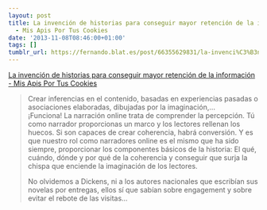 ```yaml
---
layout: post
title: La invención de historias para conseguir mayor retención de la información
  - Mis Apis Por Tus Cookies
date: '2013-11-08T08:46:00+01:00'
tags: []
tumblr_url: https://fernando.blat.es/post/66355629831/la-invenci%C3%B3n-de-historias-para-conseguir-mayor
---
```

[La invención de historias para conseguir mayor retención de la información - Mis Apis Por Tus Cookies](http://www.misapisportuscookies.com/la-invencion-de-historias-para-conseguir-mayor-retencion-de-la-informacion/)  

> Crear inferencias en el contenido, basadas en experiencias pasadas o asociaciones elaboradas, dibujadas por la imaginación,… ¡Funciona!&nbsp;La narración online trata de comprender la percepción. Tú como narrador proporcionas un marco y los lectores rellenan los huecos. Si son capaces de crear coherencia, habrá conversión. Y es que nuestro rol como narradores online es el mismo que ha sido siempre, proporcionar los componentes básicos de la historia: El qué, cuándo, dónde y por qué de la coherencia y conseguir que surja la chispa que enciende la imaginación de los lectores.
> 
> No olvidemos a Dickens, ni a los autores nacionales que escribían sus novelas por entregas, ellos sí que sabían sobre engagement&nbsp;y sobre evitar el rebote de las visitas…
